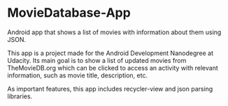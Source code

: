 # MovieDatabase-App
Android app that shows a list of movies with information about them using JSON.

This app is a project made for the Android Development Nanodegree at Udacity. Its main
goal is to show a list of updated movies from TheMovieDB.org which can be clicked to 
access an activity with relevant information, such as movie title, description, etc.

As important features, this app includes recycler-view and json parsing libraries.

